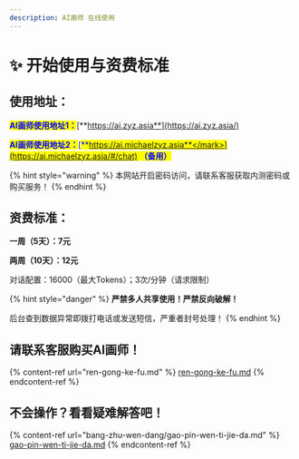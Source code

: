 ```yaml
---
description: AI画师 在线使用
---
```


# ✨ 开始使用与资费标准

## 使用地址：

<mark style="color:blue;">**AI画师使用地址1：**</mark>[**https://ai.zyz.asia**](https://ai.zyz.asia/)

<mark style="color:blue;">**AI画师使用地址2：**</mark>[<mark style="color:blue;">**https://ai.michaelzyz.asia**</mark>](https://ai.michaelzyz.asia/#/chat) **（备用）**

{% hint style="warning" %}
本网站开启密码访问，请联系客服获取内测密码或购买服务！
{% endhint %}

## 资费标准：

**一周（5天）：7元**

**两周（10天）：12元**

对话配置：16000（最大Tokens）；3次/分钟（请求限制）

{% hint style="danger" %}
**严禁多人共享使用！严禁反向破解！**

后台查到数据异常即拨打电话或发送短信，严重者封号处理！
{% endhint %}

## 请联系客服购买AI画师！

{% content-ref url="ren-gong-ke-fu.md" %}
[ren-gong-ke-fu.md](ren-gong-ke-fu.md)
{% endcontent-ref %}

## 不会操作？看看疑难解答吧！

{% content-ref url="bang-zhu-wen-dang/gao-pin-wen-ti-jie-da.md" %}
[gao-pin-wen-ti-jie-da.md](bang-zhu-wen-dang/gao-pin-wen-ti-jie-da.md)
{% endcontent-ref %}

